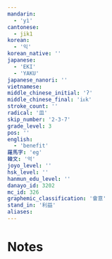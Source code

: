 ```yaml
---
mandarin:
  - 'yì'
cantonese:
  - jik1
korean:
  - '익'
korean_native: ''
japanese:
  - 'EKI'
  - 'YAKU'
japanese_nanori: ''
vietnamese:
middle_chinese_initial: 'ʔ'
middle_chinese_final: 'iᴇk'
stroke_count: ''
radical: '皿'
skip_number: '2-3-7'
grade_level: 3
pos: ''
english:
  - 'benefit'
羅馬字: 'eg'
韓文: '억'
joyo_level: ''
hsk_level: ''
hanmun_edu_level: ''
danayo_id: 3202
mc_id: 326
graphemic_classification: '會意'
stand_in: '利益'
aliases:
---
```


# Notes
